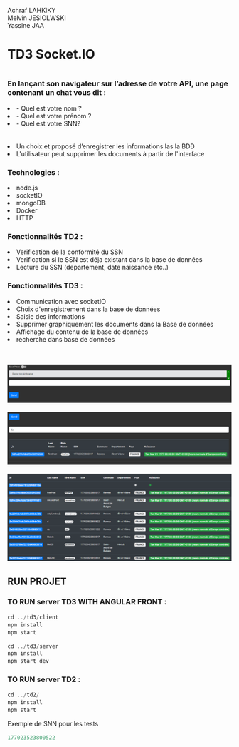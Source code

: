 <p>
Achraf LAHKIKY
<br>
Melvin JESIOLWSKI
<br>
Yassine JAA
</p>

<h1>TD3 Socket.IO<h1>

<h3> En lançant son navigateur sur l’adresse de votre API, une page contenant un chat vous dit : </h3>

<li>- Quel est votre nom ?</li>
<li>- Quel est votre prénom ?</li>
<li>- Quel est votre SNN?</li>
<br></br>
<li>Un choix et proposé d’enregistrer les informations las la BDD</li>
<li>L'utilisateur peut supprimer les documents à partir de l'interface</li>

<h3> Technologies : </h3>

<li>node.js</li>
<li>socketIO</li>
<li>mongoDB</li>
<li>Docker</li>
<li>HTTP</li>

<h3> Fonctionnalités TD2 : </h3>

<li>Verification de la conformité du SSN</li>
<li>Verification si le SSN est déja existant dans la base de données</li>
<li>Lecture du SSN (departement, date naissance etc..)</li>

<h3> Fonctionnalités TD3 : </h3>

<li>Communication avec socketIO</li>
<li>Choix d'enregistrement dans la base de données</li>
<li>Saisie des informations</li>
<li>Supprimer graphiquement les documents dans la Base de données</li>
<li>Affichage du contenu de la base de données </li>
<li>recherche dans base de données</li>

<br></br>
![Alt text](Chat.PNG?raw=true "On Start")
<br></br>
![Alt text](Recherche.PNG?raw=true "On Start")
<br></br>
![Alt text](BDD.PNG?raw=true "On Start")

<h2>RUN PROJET </h2>
<h3> TO RUN server TD3 WITH ANGULAR FRONT  : </h3>

```javascript
cd ../td3/client   
npm install 
npm start
```

```javascript
cd ../td3/server 
npm install 
npm start dev 
```

<h3> TO RUN server TD2 : </h3>

```javascript
cd ../td2/ 
npm install 
npm start
```
<p>Exemple de SNN pour les tests</p>

```javascript
177023523800522
```



